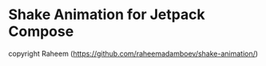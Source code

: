 # Shake Animation for Jetpack Compose
copyright Raheem (https://github.com/raheemadamboev/shake-animation/)
